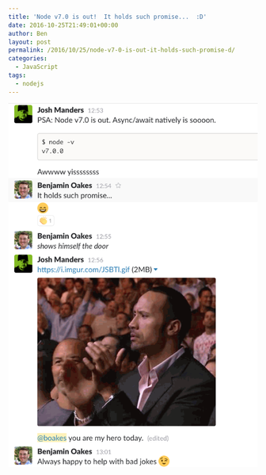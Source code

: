 ```yaml
---
title: 'Node v7.0 is out!  It holds such promise...  :D'
date: 2016-10-25T21:49:01+00:00
author: Ben
layout: post
permalink: /2016/10/25/node-v7-0-is-out-it-holds-such-promise-d/
categories:
  - JavaScript
tags:
  - nodejs
---
```

![Node v7.0 is out!  It holds such promise.](/wp-content/uploads/2016/10/Screen-Shot-2016-10-25-at-4.35.51-PM.png)
